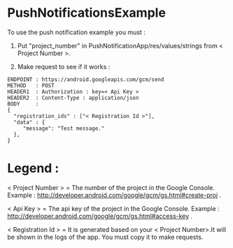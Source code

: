 PushNotificationsExample
========================

To use the push notification example you must :

1. Put "project_number" in PushNotificationApp/res/values/strings from < Project Number >.

2. Make request to see if it works : 
```
ENDPOINT : https://android.googleapis.com/gcm/send
METHOD   : POST
HEADER1  : Authorization : key=< Api Key >
HEADER2  : Content-Type : application/json
BODY     : 
{
  "registration_ids" : ["< Registration Id >"],
  "data" : {
     "message": "Test message."
  },
}
```
Legend :
==========
< Project Number > = The number of the project in the Google Console.
Example : http://developer.android.com/google/gcm/gs.html#create-proj .

< Api Key > = The api key of the project in the Google Console.
Example : http://developer.android.com/google/gcm/gs.html#access-key .

< Registration Id > = It is generated based on your < Project Number>.It will be shown in the logs of the app.
You must copy it to make requests.
